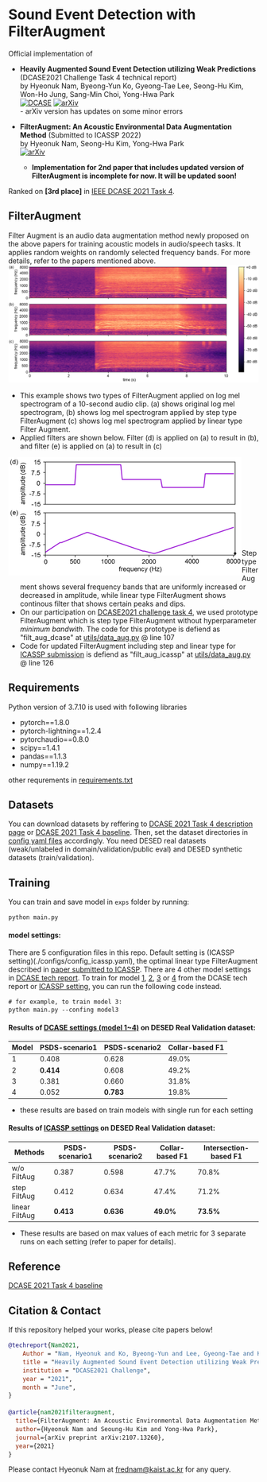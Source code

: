 # Sound Event Detection with FilterAugment

Official implementation of <br>
 - **Heavily Augmented Sound Event Detection utilizing Weak Predictions** (DCASE2021 Challenge Task 4 technical report) <br>
by Hyeonuk Nam, Byeong-Yun Ko, Gyeong-Tae Lee, Seong-Hu Kim, Won-Ho Jung, Sang-Min Choi, Yong-Hwa Park <br>
[![DCASE](https://img.shields.io/badge/DCASE-technical%20report-orange)](http://dcase.community/documents/challenge2021/technical_reports/DCASE2021_Nam_41_t4.pdf) 
[![arXiv](https://img.shields.io/badge/arXiv-2107.03649-brightgreen)](https://arxiv.org/abs/2107.03649)<br>
       - arXiv version has updates on some minor errors
 - **FilterAugment: An Acoustic Environmental Data Augmentation Method** (Submitted to ICASSP 2022) <br>
by Hyeonuk Nam, Seong-Hu Kim, Yong-Hwa Park <br>
[![arXiv](https://img.shields.io/badge/arXiv-2110.03282-brightgreen)](https://arxiv.org/abs/2110.03282) <br>

   - **Implementation for 2nd paper that includes updated version of FilterAugment is incomplete for now. It will be updated soon!**

Ranked on **[3rd place]** in [IEEE DCASE 2021 Task 4](http://dcase.community/challenge2021/task-sound-event-detection-and-separation-in-domestic-environments-results).

## FilterAugment
Filter Augment is an audio data augmentation method newly proposed on the above papers for training acoustic models in audio/speech tasks. It applies random weights on randomly selected frequency bands. For more details, refer to the papers mentioned above.<br>
![](./utils/FilterAugment_melspecs.png)<br>
- This example shows two types of FilterAugment applied on log mel spectrogram of a 10-second audio clip. (a) shows original log mel spectrogram, (b) shows log mel spectrogram applied by step type FilterAugment (c) shows log mel spectrogram applied by linear type Filter Augment.
- Applied filters are shown below. Filter (d) is applied on (a) to result in (b), and filter (e) is applied on (a) to result in (c)

<img src=./utils/FilterAugment_filters.png align="left" height="238" width="470" > <br> <br> <br> <br> <br> <br> <br> <br> <br> <br>

- Step type FilterAugment shows several frequency bands that are uniformly increased or decreased in amplitude, while linear type FilterAugment shows continous filter that shows certain peaks and dips.
- On our participation on [DCASE2021 challenge task 4](https://arxiv.org/abs/2107.03649), we used prototype FilterAugment which is step type FilterAugment without hyperparameter *minimum bandwith*. The code for this prototype is defiend as "filt_aug_dcase" at [utils/data_aug.py](./utils/data_aug.py) @ line 107
- Code for updated FilterAugment including step and linear type for [ICASSP submission](https://arxiv.org/abs/2110.03282) is defiend as "filt_aug_icassp" at [utils/data_aug.py](./utils/data_aug.py) @ line 126


## Requirements
Python version of 3.7.10 is used with following libraries
- pytorch==1.8.0
- pytorch-lightning==1.2.4
- pytorchaudio==0.8.0
- scipy==1.4.1
- pandas==1.1.3
- numpy==1.19.2


other requrements in [requirements.txt](./requirements.txt)


## Datasets
You can download datasets by reffering to [DCASE 2021 Task 4 description page](http://dcase.community/challenge2021/task-sound-event-detection-and-separation-in-domestic-environments) or [DCASE 2021 Task 4 baseline](https://github.com/DCASE-REPO/DESED_task). Then, set the dataset directories in [config yaml files](./configs/) accordingly. You need DESED real datasets (weak/unlabeled in domain/validation/public eval) and DESED synthetic datasets (train/validation).

## Training
You can train and save model in `exps` folder by running:
```shell
python main.py
```

#### model settings:
There are 5 configuration files in this repo. Default setting is (ICASSP setting)(./configs/config_icassp.yaml), the optimal linear type FilterAugment described in [paper submitted to ICASSP](https://arxiv.org/abs/2107.03649). There are 4 other model settings in [DCASE tech report](https://arxiv.org/abs/2107.03649). To train for model [1](./configs/config_model1.yaml), [2](./configs/config_model2.yaml), [3](./configs/config_model3.yaml) or [4](./configs/config_model4.yaml) from the DCASE tech report or [ICASSP setting](./configs/config_icassp.yaml), you can run the following code instead.
```shell
# for example, to train model 3:
python main.py --confing model3
```

#### Results of [DCASE settings (model 1~4)](https://arxiv.org/abs/2107.03649) on DESED Real Validation dataset:

Model | PSDS-scenario1 | PSDS-scenario2 | Collar-based F1
------|----------------|----------------|-----------------
1     | 0.408          | 0.628          | 49.0%
2     | **0.414**      | 0.608          | 49.2%
3     | 0.381          | 0.660          | 31.8%
4     | 0.052          | **0.783**      | 19.8%

   - these results are based on train models with single run for each setting


#### Results of [ICASSP settings](https://arxiv.org/abs/2107.03649) on DESED Real Validation dataset:

Methods       | PSDS-scenario1 | PSDS-scenario2 | Collar-based F1  | Intersection-based F1
--------------|----------------|----------------|------------------|-----------------
w/o FiltAug   | 0.387          | 0.598          | 47.7%            | 70.8%
step FiltAug  | 0.412          | 0.634          | 47.4%            | 71.2%
linear FiltAug| **0.413**      | **0.636**      | **49.0%**        | **73.5%**

   - These results are based on max values of each metric for 3 separate runs on each setting (refer to paper for details).


## Reference
[DCASE 2021 Task 4 baseline](https://github.com/DCASE-REPO/DESED_task)

## Citation & Contact
If this repository helped your works, please cite papers below!
```bib
@techreport{Nam2021,
    Author = "Nam, Hyeonuk and Ko, Byeong-Yun and Lee, Gyeong-Tae and Kim, Seong-Hu and Jung, Won-Ho and Choi, Sang-Min and Park, Yong-Hwa",
    title = "Heavily Augmented Sound Event Detection utilizing Weak Predictions",
    institution = "DCASE2021 Challenge",
    year = "2021",
    month = "June",
}

@article{nam2021filteraugment,
  title={FilterAugment: An Acoustic Environmental Data Augmentation Method},
  author={Hyeonuk Nam and Seoung-Hu Kim and Yong-Hwa Park},
  journal={arXiv preprint arXiv:2107.13260},
  year={2021}
}

```
Please contact Hyeonuk Nam at frednam@kaist.ac.kr for any query.

